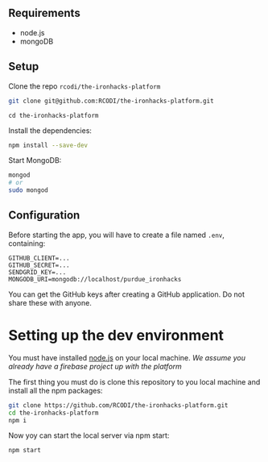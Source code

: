 
## Requirements

- node.js
- mongoDB


## Setup

Clone the repo `rcodi/the-ironhacks-platform`

```sh
git clone git@github.com:RCODI/the-ironhacks-platform.git
```

```
cd the-ironhacks-platform
```


Install the dependencies:

```sh
npm install --save-dev
```

Start MongoDB:

```sh
mongod
# or
sudo mongod
```

## Configuration

Before starting the app, you will have to create a file named `.env`, containing:

```env
GITHUB_CLIENT=...
GITHUB_SECRET=...
SENDGRID_KEY=...
MONGODB_URI=mongodb://localhost/purdue_ironhacks
```

You can get the GitHub keys after creating a GitHub application. Do not share these with anyone.



# Setting up the dev environment

You must have installed [node.js](https://nodejs.org/en/) on your local machine. *We assume you already have a firebase project up with the platform*

The first thing you must do is clone this repository to you local machine and install all the npm packages:

```bash
git clone https://github.com/RCODI/the-ironhacks-platform.git
cd the-ironhacks-platform
npm i
```

Now yoy can start the local server via npm start:

```bash
npm start
```
